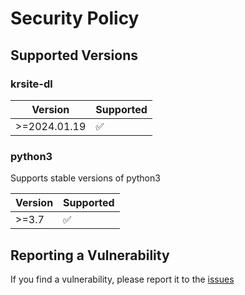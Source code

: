# Security Policy

## Supported Versions

### krsite-dl

| Version      | Supported          |
| ------------ | ------------------ |
| >=2024.01.19 | :white_check_mark: |

### python3

Supports stable versions of python3

| Version | Supported          |
| ------- | ------------------ |
| >=3.7   | :white_check_mark: |

## Reporting a Vulnerability

If you find a vulnerability, please report it to the [issues](https://github.com/krsite-dl/krsite-dl/issues)
